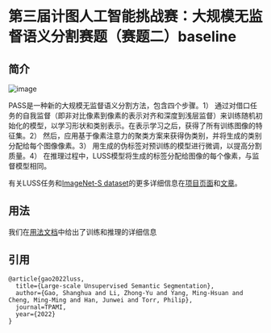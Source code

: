 # 第三届计图人工智能挑战赛：大规模无监督语义分割赛题（赛题二）baseline


## 简介
![image](https://user-images.githubusercontent.com/20515144/196449430-5ac6a88c-24ea-4a82-8a45-cd244aeb0b3b.png)


PASS是一种新的大规模无监督语义分割方法，包含四个步骤。1） 通过对借口任务的自我监督（即非对比像素到像素的表示对齐和深度到浅层监督）来训练随机初始化的模型，以学习形状和类别表示。在表示学习之后，获得了所有训练图像的特征集。2） 然后，应用基于像素注意力的聚类方案来获得伪类别，并将生成的类别分配给每个图像像素。3） 用生成的伪标签对预训练的模型进行微调，以提高分割质量。4） 在推理过程中，LUSS模型将生成的标签分配给图像的每个像素，与监督模型相同。


有关LUSS任务和[ImageNet-S dataset](https://github.com/LUSSeg/ImageNet-S)的更多详细信息在[项目页面](https://LUSSeg.github.io/)和[文章](https://arxiv.org/abs/2106.03149)。


## 用法
我们在[用法文档](USAGE_ZH.md)中给出了训练和推理的详细信息


## 引用
```
@article{gao2022luss,
  title={Large-scale Unsupervised Semantic Segmentation},
  author={Gao, Shanghua and Li, Zhong-Yu and Yang, Ming-Hsuan and Cheng, Ming-Ming and Han, Junwei and Torr, Philip},
  journal=TPAMI,
  year={2022}
}
```


